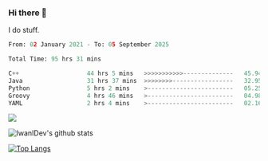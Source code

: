 ### Hi there 👋
I do stuff.

<!--START_SECTION:waka-->

```python
From: 02 January 2021 - To: 05 September 2025

Total Time: 95 hrs 31 mins

C++                   44 hrs 5 mins   >>>>>>>>>>>--------------   45.94 %
Java                  31 hrs 37 mins  >>>>>>>>-----------------   32.95 %
Python                5 hrs 2 mins    >------------------------   05.25 %
Groovy                4 hrs 46 mins   >------------------------   04.98 %
YAML                  2 hrs 4 mins    >------------------------   02.16 %
```

<!--END_SECTION:waka-->

![](https://komarev.com/ghpvc/?username=IwanIDev&color=orange)

![IwanIDev's github stats](https://github-readme-stats.vercel.app/api?username=IwanIDev&count_private=true&show_icons=true&theme=gruvbox&include_all_commits=true)

[![Top Langs](https://github-readme-stats.vercel.app/api/top-langs/?username=IwanIDev&theme=gruvbox)](https://github.com/anuraghazra/github-readme-stats)
